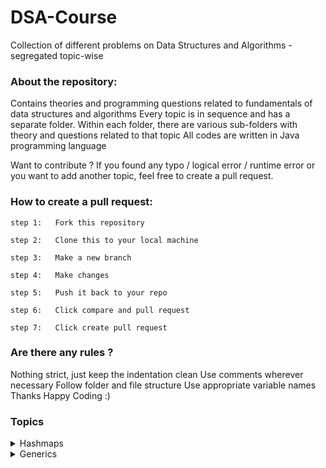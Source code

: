 # DSA-Course

Collection of different problems on Data Structures and Algorithms - segregated topic-wise

### About the repository:

Contains theories and programming questions related to fundamentals of data structures and
algorithms Every topic is in sequence and has a separate folder. Within each folder, there are
various sub-folders with theory and questions related to that topic All codes are written in Java
programming language

Want to contribute ? If you found any typo / logical error / runtime error or you want to add
another topic, feel free to create a pull request.

### How to create a pull request:

```
step 1:   Fork this repository

step 2:   Clone this to your local machine

step 3:   Make a new branch

step 4:   Make changes

step 5:   Push it back to your repo

step 6:   Click compare and pull request

step 7:   Click create pull request
```

### Are there any rules ?

Nothing strict, just keep the indentation clean Use comments wherever necessary Follow folder and
file structure Use appropriate variable names Thanks Happy Coding :)

### Topics

<details>
  <summary>Hashmaps</summary>
  <a href="https://github.com/SohamRatnaparkhi/DSA-Course/blob/master/hashmaps/ConsecutiveZeroSum.java">Longest consecutive zero sum subarray</a> <br>
  <a href="https://github.com/SohamRatnaparkhi/DSA-Course/blob/master/hashmaps/Intersection.java">Print intersection of two arrays</a> <br>
  <a href="https://github.com/SohamRatnaparkhi/DSA-Course/blob/master/hashmaps/KDifference.java">KDifference</a> <br>
  <a href="https://github.com/SohamRatnaparkhi/DSA-Course/blob/master/hashmaps/LongestSeq.java">Print longest consecutive sequence of numbers</a> <br>
  <a href="https://github.com/SohamRatnaparkhi/DSA-Course/blob/master/hashmaps/MaxFreq.java">Print highest frequency of a number in an array</a> <br>
  <a href="https://github.com/SohamRatnaparkhi/DSA-Course/blob/master/hashmaps/Pair0Sum.java">Print total amount of pairs of zeros</a> <br>
  <a href="https://github.com/SohamRatnaparkhi/DSA-Course/blob/master/hashmaps/UniqueChars.java">Print unique chars from string with duplicates</a> <br>
</details>
<details>
  <summary>Generics</summary>
  <a href="https://github.com/SohamRatnaparkhi/DSA-Course/blob/master/generics/Calculator.java">Calculator Program</a><br>
  <a href="https://github.com/SohamRatnaparkhi/DSA-Course/blob/master/generics/Number.java">Number in java</a><br>   
</details>
